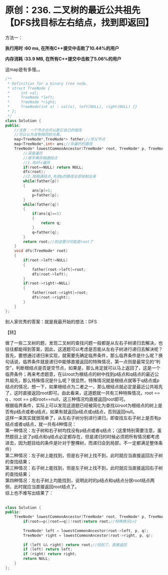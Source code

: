 # 原创：236. 二叉树的最近公共祖先【DFS找目标左右结点，找到即返回】

方法一：

**执行用时 :60 ms, 在所有C++提交中击败了10.44%的用户**

**内存消耗 :33.9 MB, 在所有C++提交中击败了5.06%的用户**

这map是有多慢。。  
```c++
/**
 * Definition for a binary tree node.
 * struct TreeNode {
 *     int val;
 *     TreeNode *left;
 *     TreeNode *right;
 *     TreeNode(int x) : val(x), left(NULL), right(NULL) {}
 * };
 */
class Solution {
public:
    //注意：一个节点也可以是它自己的祖先
    //可以认为没有相同的元素。
    map<TreeNode*,TreeNode*> father;//存父节点
    map<TreeNode*,int> ans;//存遍历的路径
    TreeNode* lowestCommonAncestor(TreeNode* root, TreeNode* p, TreeNode* q) {
        //深度遍历
        //用字典存相遇结点
        //1.先dfs遍历
        if(root==NULL) return NULL;
        dfs(root);
        //2.找相遇结点,先把p的路径全部绘制出来
        while(father[p])
        {
            ans[p]=1;
            p=father[p];
        }
        while(father[q])
        {
            if(ans[q]==1)
            {
                return q;
            }
            q=father[q];
        }
        return root;//到这里只可能是root了
    }
    void dfs(TreeNode* root)
    {
        if(root->left!=NULL)
        {
            father[root->left]=root;
            dfs(root->left);
        }
        if(root->right!=NULL)
        {
            father[root->right]=root;
            dfs(root->right);
        }
    }
};
```
别人家优秀的答案：就是我最开始的想法：DFS

【转】

> 
<p>做了一些二叉树的题，发现二叉树的查找问题一般都是从左右子树递归去解决，也往往都能得到答案，因此，这道题可以考虑是否能从左右子树进行递归去解决呢？<br/>
首先，要想通过递归来实现，就需要先确定临界条件，那么临界条件是什么呢？换句话说，临界条件就是递归中能够直接返回的特殊情况，第一点则是最常见的“判空”，判断根结点是否是空节点，如果是，那么肯定就可以马上返回了，这是一个临界条件；再来考虑题意，在以root为根结点的树中找到p结点和q结点的最近公共祖先，那么特殊情况是什么呢？很显然，特殊情况就是根结点就等于q结点或p结点的情况，想一下，如果根结点为二者之一，那么根结点就必定是最近公共祖先了，这时直接返回root即可。由此看来，这道题就一共有三种特殊情况，root == q 、root == p和root==null，这三种情况均直接返回root即可。<br/>
根据临界条件，实际上可以发现这道题已经被简化为查找以root为根结点的树上是否有p结点或者q结点，如果有就返回p结点或q结点，否则返回null。<br/>
这样一来其实就很简单了，从左右子树分别进行递归，即查找左右子树上是否有p结点或者q结点，就一共有4种情况：<br/>
第一种情况：左子树和右子树均找没有p结点或者q结点；（这里特别需要注意，虽然题目上说了p结点和q结点必定都存在，但是递归的时候必须把所有情况都考虑进去，因为题目给的条件是针对于整棵树，而递归会到局部，不一定都满足整体条件）<br/>
第二种情况：左子树上能找到，但是右子树上找不到，此时就应当直接返回左子树的查找结果；<br/>
第三种情况：右子树上能找到，但是左子树上找不到，此时就应当直接返回右子树的查找结果；<br/>
第四种情况：左右子树上均能找到，说明此时的p结点和q结点分居root结点两侧，此时就应当直接返回root结点了。<br/>
综上也不难写出结果了：<br/>
 </p>

```c++
class Solution {
public:
    TreeNode* lowestCommonAncestor(TreeNode* root, TreeNode* p, TreeNode* q) {
        if(root==p||root==q||!root)return root;//特殊情况1+2
        
        TreeNode* left = lowestCommonAncestor(root->left, p, q);
        TreeNode* right = lowestCommonAncestor(root->right, p, q);
        
        if (left && right) return root;//找到了。直接返回
        if (left) return left;
        if (right) return right;
        return NULL;
    }
};
```
 
